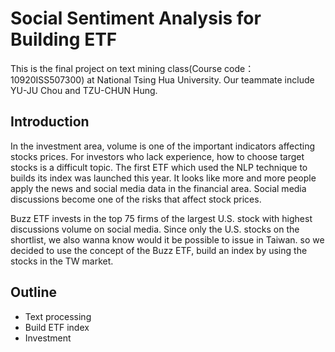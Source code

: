# Social Sentiment Analysis for Building ETF
This is the final project on text mining class(Course code：10920ISS507300) at National Tsing Hua University. 
Our teammate include YU-JU Chou and TZU-CHUN Hung. 
## Introduction
In the investment area, volume is one of the important indicators affecting stocks prices. For investors who lack experience, how to choose target stocks is a difficult topic.
The first ETF which used the NLP technique to builds its index was launched this year. It looks like more and more people apply the news and social media data in the financial area. Social media discussions become one of the risks that affect stock prices.

Buzz ETF invests in the top 75 firms of the largest U.S. stock with highest discussions volume on social media. 
Since only the U.S. stocks on the shortlist, we also wanna know would it be possible to issue in Taiwan.
so we decided to use the concept of the Buzz ETF, build an index by using the stocks in the TW market.
## Outline
- Text processing
- Build ETF index
- Investment
